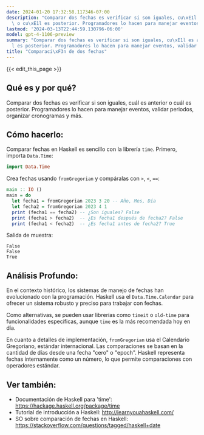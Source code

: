 ```yaml
---
date: 2024-01-20 17:32:58.117346-07:00
description: "Comparar dos fechas es verificar si son iguales, cu\xE1l es anterior\
  \ o cu\xE1l es posterior. Programadores lo hacen para manejar eventos, validar periodos,\u2026"
lastmod: '2024-03-13T22:44:59.130796-06:00'
model: gpt-4-1106-preview
summary: "Comparar dos fechas es verificar si son iguales, cu\xE1l es anterior o cu\xE1\
  l es posterior. Programadores lo hacen para manejar eventos, validar periodos,\u2026"
title: "Comparaci\xF3n de dos fechas"
---
```


{{< edit_this_page >}}

## Qué es y por qué?
Comparar dos fechas es verificar si son iguales, cuál es anterior o cuál es posterior. Programadores lo hacen para manejar eventos, validar periodos, organizar cronogramas y más.

## Cómo hacerlo:
Comparar fechas en Haskell es sencillo con la librería `time`. Primero, importa `Data.Time`:

```Haskell
import Data.Time
```

Crea fechas usando `fromGregorian` y compáralas con `>`, `<`, `==`:

```Haskell
main :: IO ()
main = do
  let fecha1 = fromGregorian 2023 3 20 -- Año, Mes, Día
  let fecha2 = fromGregorian 2023 4 1
  print (fecha1 == fecha2) -- ¿Son iguales? False
  print (fecha1 > fecha2)  -- ¿Es fecha1 después de fecha2? False
  print (fecha1 < fecha2)  -- ¿Es fecha1 antes de fecha2? True
```

Salida de muestra:

```
False
False
True
```

## Análisis Profundo:
En el contexto histórico, los sistemas de manejo de fechas han evolucionado con la programación. Haskell usa el `Data.Time.Calendar` para ofrecer un sistema robusto y preciso para trabajar con fechas.

Como alternativas, se pueden usar librerías como `timeit` o `old-time` para funcionalidades específicas, aunque `time` es la más recomendada hoy en día.

En cuanto a detalles de implementación, `fromGregorian` usa el Calendario Gregoriano, estándar internacional. Las comparaciones se basan en la cantidad de días desde una fecha "cero" o "epoch". Haskell representa fechas internamente como un número, lo que permite comparaciones con operadores estándar.

## Ver también:
- Documentación de Haskell para 'time': https://hackage.haskell.org/package/time
- Tutorial de introducción a Haskell: http://learnyouahaskell.com/
- SO sobre comparación de fechas en Haskell: https://stackoverflow.com/questions/tagged/haskell+date
